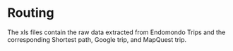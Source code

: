 # Routing
The xls files contain the raw data extracted from Endomondo Trips and the corresponding Shortest path, Google trip, and MapQuest trip.
